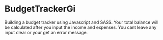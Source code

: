 # BudgetTrackerGi
Building a budget tracker using Javascript and SASS. Your total balance will be calculated after you input the income and expenses. You cant leave any input clear or your get an error message.
